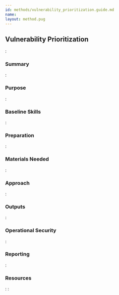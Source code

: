 ```yaml
---
id: methods/vulnerability_prioritization.guide.md
name: 
layout: method.pug
---
```

## Vulnerability Prioritization

:[](../reporting/vulnerability_prioritization/quote.md)
### Summary

:[](../reporting/vulnerability_prioritization/summary.md)
### Purpose

:[](../reporting/vulnerability_prioritization/purpose.md)
### Baseline Skills

:[](../reporting/vulnerability_prioritization/baseline_skills.md)
### Preparation

:[](../reporting/vulnerability_prioritization/preparation.md)
### Materials Needed

:[](../reporting/vulnerability_prioritization/materials_needed.md)
### Approach

:[](../reporting/vulnerability_prioritization/approach.md)
### Outputs

:[](../reporting/vulnerability_prioritization/output.md)
### Operational Security

:[](../reporting/vulnerability_prioritization/operational_security.md)
### Reporting

:[](../reporting/vulnerability_prioritization/reporting.md)
### Resources

:[](../references/vulnerability_prioritization.overview.md)
:[](../references/vuln_prioritization.md)
